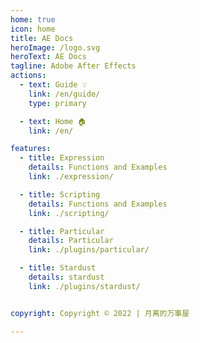 ```yaml
---
home: true
icon: home
title: AE Docs
heroImage: /logo.svg
heroText: AE Docs
tagline: Adobe After Effects
actions:
  - text: Guide 💡
    link: /en/guide/
    type: primary

  - text: Home 🏠
    link: /en/

features:
  - title: Expression
    details: Functions and Examples
    link: ./expression/

  - title: Scripting
    details: Functions and Examples
    link: ./scripting/

  - title: Particular
    details: Particular
    link: ./plugins/particular/

  - title: Stardust
    details: stardust
    link: ./plugins/stardust/


copyright: Copyright © 2022 | 月离的万事屋

---
```


